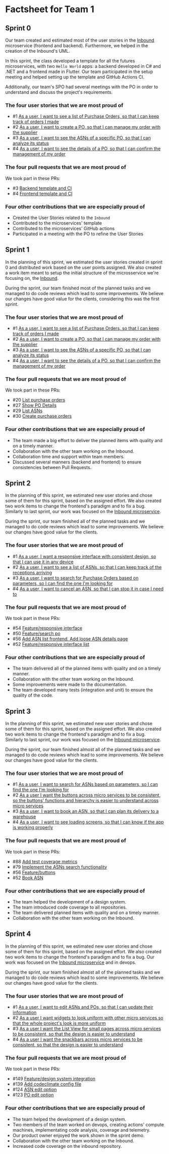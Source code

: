 # Factsheet for Team 1 

## Sprint 0

Our team created and estimated most of the user stories in the [Inbound](https://github.com/FEUP-MEIC-DS-2022-1MEIC01/inbound) microservice (frontend and backend). Furthermore, we helped in the creation of the Inbound's UML.

In this sprint, the class developed a template for all the futures microservices, with two `Hello World` apps: a backend developed in C# and .NET and a frontend made in Flutter. Our team participated in the setup meeting and helped setting up the template and GitHub Actions CI.

Additionally, our team's SPO had several meetings with the PO in order to understand and discuss the project's requirements.


### The four user stories that we are most proud of

 * #1 [As a user, I want to see a list of Purchase Orders, so that I can keep track of orders I made](https://github.com/FEUP-MEIC-DS-2022-1MEIC01/inbound/issues/1)
 * #2 [As a user, I want to create a PO, so that I can manage my order with the supplier](https://github.com/FEUP-MEIC-DS-2022-1MEIC01/inbound/issues/2)
 * #3 [As a user, I want to see the ASNs of a specific PO, so that I can analyze its status](https://github.com/FEUP-MEIC-DS-2022-1MEIC01/inbound/issues/3)
 * #4 [As a user, I want to see the details of a PO, so that I can confirm the management of my order](https://github.com/FEUP-MEIC-DS-2022-1MEIC01/inbound/issues/15)


### The four pull requests that we are most proud of

We took part in these PRs:

 * #3 [Backend template and CI](https://github.com/FEUP-MEIC-DS-2022-1MEIC01/microservice-template/pull/1)
 * #4 [Frontend template and CI](https://github.com/FEUP-MEIC-DS-2022-1MEIC01/microservice-template/pull/2)


### Four other contributions that we are especially proud of
- Created the User Stories related to the `Inbound` 
- Contributed to the microservices' template
- Contributed to the microservices' GitHub actions
- Participated in a meeting with the PO to refine the User Stories


## Sprint 1

In the planning of this sprint, we estimated the user stories created in sprint 0 and distributed work based on the user points assigned. We also created a work item meant to setup the initial structure of the microsservice we're focusing on, the [Inbound](https://github.com/FEUP-MEIC-DS-2022-1MEIC01/inbound).

During the sprint, our team finished most of the planned tasks and we managed to do code reviews which lead to some improvements. We believe our changes have good value for the clients, considering this was the first sprint.

### The four user stories that we are most proud of

 * #1 [As a user, I want to see a list of Purchase Orders, so that I can keep track of orders I made](https://github.com/FEUP-MEIC-DS-2022-1MEIC01/inbound/issues/1)
 * #2 [As a user, I want to create a PO, so that I can manage my order with the supplier](https://github.com/FEUP-MEIC-DS-2022-1MEIC01/inbound/issues/2)
 * #3 [As a user, I want to see the ASNs of a specific PO, so that I can analyze its status](https://github.com/FEUP-MEIC-DS-2022-1MEIC01/inbound/issues/3)
 * #4 [As a user, I want to see the details of a PO, so that I can confirm the management of my order](https://github.com/FEUP-MEIC-DS-2022-1MEIC01/inbound/issues/15)


### The four pull requests that we are most proud of

We took part in these PRs:

 * #20 [List purchase orders](https://github.com/FEUP-MEIC-DS-2022-1MEIC01/inbound/pull/20)
 * #27 [Show PO Details](https://github.com/FEUP-MEIC-DS-2022-1MEIC01/inbound/pull/27)
 * #29 [List ASNs](https://github.com/FEUP-MEIC-DS-2022-1MEIC01/inbound/pull/29)
 * #30 [Create purchase orders](https://github.com/FEUP-MEIC-DS-2022-1MEIC01/inbound/pull/30)


### Four other contributions that we are especially proud of
- The team made a big effort to deliver the planned items with quality and on a timely manner.
- Collaboration with the other team working on the Inbound.
- Collaboration time and support within team members.
- Discussed several manners (backend and frontend) to ensure consistencies between Pull Requests.

## Sprint 2

In the planning of this sprint, we estimated new user stories and chose some of them for this sprint, based on the assigned effort. We also created two work items to change the frontend's paradigm and to fix a bug. Similarly to last sprint, our work was focused on the [Inbound microservice](https://github.com/FEUP-MEIC-DS-2022-1MEIC01/inbound).

During the sprint, our team finished all of the planned tasks and we managed to do code reviews which lead to some improvements. We believe our changes have good value for the clients.

### The four user stories that we are most proud of

 * #1 [As a user, I want a responsive interface with consistent design, so that I can use it in any device](https://github.com/FEUP-MEIC-DS-2022-1MEIC01/inbound/issues/38)
 * #2 [As a user, I want to see a list of ASNs, so that I can keep track of the receptions arriving](https://github.com/FEUP-MEIC-DS-2022-1MEIC01/inbound/issues/35)
 * #3 [As a user, I want to search for Purchase Orders based on parameters, so I can find the one I'm looking for](https://github.com/FEUP-MEIC-DS-2022-1MEIC01/inbound/issues/36)
 * #4 [As a user, I want to cancel an ASN, so that I can stop it in case I need to](https://github.com/FEUP-MEIC-DS-2022-1MEIC01/inbound/issues/10)


### The four pull requests that we are most proud of

We took part in these PRs:

 * #54 [Feature/responsive interface](https://github.com/FEUP-MEIC-DS-2022-1MEIC01/inbound/pull/54)
 * #50 [Feature/search po](https://github.com/FEUP-MEIC-DS-2022-1MEIC01/inbound/pull/50)
 * #56 [Add ASN list frontend. Add loose ASN details page](https://github.com/FEUP-MEIC-DS-2022-1MEIC01/inbound/pull/56)
 * #52 [Feature/responsive interface list](https://github.com/FEUP-MEIC-DS-2022-1MEIC01/inbound/pull/52)

### Four other contributions that we are especially proud of
- The team delivered all of the planned items with quality and on a timely manner.
- Collaboration with the other team working on the Inbound.
- Some improvements were made to the documentation.
- The team developed many tests (integration and unit) to ensure the quality of the code.

## Sprint 3

In the planning of this sprint, we estimated new user stories and chose some of them for this sprint, based on the assigned effort. We also created two work items to change the frontend's paradigm and to fix a bug. Similarly to last sprint, our work was focused on the [Inbound microservice](https://github.com/FEUP-MEIC-DS-2022-1MEIC01/inbound).

During the sprint, our team finished almost all of the planned tasks and we managed to do code reviews which lead to some improvements. We believe our changes have good value for the clients.

### The four user stories that we are most proud of

 * #1 [As a user, I want to search for ASNs based on parameters, so I can find the one I'm looking for](https://github.com/FEUP-MEIC-DS-2022-1MEIC01/inbound/issues/37)
 * #2 [As a user I want the buttons across micro services to be consistent, so the buttons' functions and hierarchy is easier to understand across micro services](https://github.com/FEUP-MEIC-DS-2022-1MEIC01/design-system/issues/1)
 * #3 [As a user, I want to book an ASN, so that I can plan its delivery to a warehouse](https://github.com/FEUP-MEIC-DS-2022-1MEIC01/inbound/issues/9)
 * #4 [As a user, I want to see loading screens, so that I can know if the app is working properly](https://github.com/FEUP-MEIC-DS-2022-1MEIC01/inbound/issues/66)


### The four pull requests that we are most proud of

We took part in these PRs:

 * #88 [Add test coverage metrics](https://github.com/FEUP-MEIC-DS-2022-1MEIC01/inbound/pull/88)
 * #79 [Implement the ASNs search functionality](https://github.com/FEUP-MEIC-DS-2022-1MEIC01/inbound/pull/79)
 * #56 [Feature/buttons](https://github.com/FEUP-MEIC-DS-2022-1MEIC01/design-system/pull/3)
 * #52 [Book ASN](https://github.com/FEUP-MEIC-DS-2022-1MEIC01/inbound/pull/80)

### Four other contributions that we are especially proud of
- The team helped the development of a design system.
- The team introduced code coverage to all repositories.
- The team delivered planned items with quality and on a timely manner.
- Collaboration with the other team working on the Inbound.

## Sprint 4

In the planning of this sprint, we estimated new user stories and chose some of them for this sprint, based on the assigned effort. We also created two work items to change the frontend's paradigm and to fix a bug. Our work was focused on the [Inbound microservice](https://github.com/FEUP-MEIC-DS-2022-1MEIC01/inbound) and in devops.

During the sprint, our team finished almost all of the planned tasks and we managed to do code reviews which lead to some improvements. We believe our changes have good value for the clients.

### The four user stories that we are most proud of

 * #1 [As a user, I want to edit ASNs and POs, so that I can update their information](https://github.com/FEUP-MEIC-DS-2022-1MEIC01/inbound/issues/104)
 * #2 [As a user I want widgets to look uniform with other micro services so that the whole project's look is more uniform](https://github.com/FEUP-MEIC-DS-2022-1MEIC01/inbound/issues/91)
 * #3 [As a user I want the List View for small pages across micro services to be consistent, so that the design is easier to understand](https://github.com/FEUP-MEIC-DS-2022-1MEIC01/design-system/issues/19)
 * #4 [As a user I want the snackbars across micro services to be consistent, so that the design is easier to understand](https://github.com/FEUP-MEIC-DS-2022-1MEIC01/design-system/issues/14)


### The four pull requests that we are most proud of

We took part in these PRs:

 * #149 [Feature/design system integration](https://github.com/FEUP-MEIC-DS-2022-1MEIC01/inbound/pull/149)
 * #139 [Add codeclimate config file](https://github.com/FEUP-MEIC-DS-2022-1MEIC01/inbound/pull/139)
 * #124 [ASN edit option](https://github.com/FEUP-MEIC-DS-2022-1MEIC01/inbound/pull/124)
 * #123 [PO edit option](https://github.com/FEUP-MEIC-DS-2022-1MEIC01/inbound/pull/123)

### Four other contributions that we are especially proud of
- The team helped the development of a design system.
- Two members of the team worked on devops, creating actions' compute machines, implementating code analysis, coverage and telemetry.
- Our product owner enjoyed the work shown in the sprint demo.
- Collaboration with the other team working on the Inbound.
- Increased code coverage on the inbound repository.
